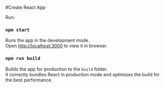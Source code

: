 #Create React App

Run:

### `npm start`

Runs the app in the development mode.\
Open [http://localhost:3000](http://localhost:3000) to view it in browser.

### `npm run build`

Builds the app for production to the `build` folder.\
It correctly bundles React in production mode and optimizes the build for the best performance.

